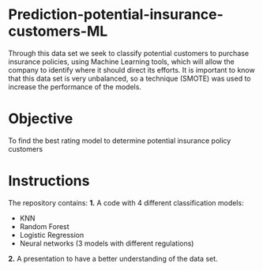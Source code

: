 # Prediction-potential-insurance-customers-ML
Through this data set we seek to classify potential customers to purchase insurance policies, using Machine Learning tools, which will allow the company to identify where it should direct its efforts.
It is important to know that this data set is very unbalanced, so a technique (SMOTE) was used to increase the performance of the models.
# Objective
To find the best rating model to determine potential insurance policy customers

# Instructions
The repository contains:
**1.** A code with 4 different classification models:
- KNN
- Random Forest
- Logistic Regression
- Neural networks (3 models with different regulations)

**2.** A presentation to have a better understanding of the data set.
